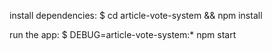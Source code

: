 install dependencies:
  $ cd article-vote-system && npm install

run the app:
  $ DEBUG=article-vote-system:* npm start
